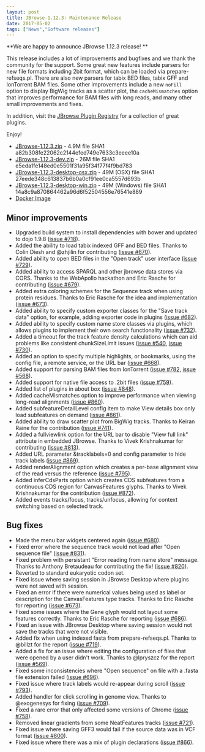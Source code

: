 ```yaml
---
layout: post
title: JBrowse-1.12.3: Maintenance Release
date: 2017-05-02
tags: ["News","Software releases"]
---
```


**We are happy to announce JBrowse 1.12.3 release! **

This release includes a lot of improvements and bugfixes and we thank the community for the support. Some great new features include parsers for new file formats including 2bit format, which can be loaded via prepare-refseqs.pl. There are also new parsers for tabix BED files, tabix GFF and IonTorrent BAM files. Some other improvements include a new `noFill` option to display BigWig tracks as a scatter plot, the `cacheMismatches` option that improves performance for BAM files with long reads, and many other small improvements and fixes.

In addition, visit the [JBrowse Plugin Registry](https://gmod.github.io/jbrowse-registry/) for a collection of great plugins.

Enjoy!

-   [JBrowse-1.12.3.zip](https://jbrowse.org/releases/JBrowse-1.12.3/JBrowse-1.12.3.zip) - 4.9M
    file SHA1 a82b308fe22062c2144efed749e7633c3eeee10a
-   [JBrowse-1.12.3-dev.zip](https://jbrowse.org/releases/JBrowse-1.12.3/JBrowse-1.12.3-dev.zip) - 26M
    file SHA1 e5eda1fe148ed0e5501f31a95f34f77f4f9bd783
-   [JBrowse-1.12.3-desktop-osx.zip](https://jbrowse.org/releases/JBrowse-1.12.3/JBrowse-1.12.3-desktop-osx.zip) - 49M (OSX)
    file SHA1 27eede348c613837b6b0a0cf91ee0ca5557d693b
-   [JBrowse-1.12.3-desktop-win.zip](https://jbrowse.org/releases/JBrowse-1.12.3/JBrowse-1.12.3-desktop-win.zip) - 49M (Windows)
    file SHA1 14a8c9a870864462a96d6f52504556e76541e889
-   [Docker Image](https://hub.docker.com/r/jbrowse/gmod-jbrowse/)

## Minor improvements

-   Upgraded build system to install dependencies with bower and
    updated to dojo 1.9.8 ([issue #718](https://github.com/gmod/jbrowse/issues/718)).
-   Added the ability to load tabix indexed GFF and BED files.
    Thanks to Colin Diesh and @zhjilin for contributing ([issue #670](https://github.com/gmod/jbrowse/issues/670)).
-   Added ability to open BED files in the "Open track" user interface
    ([issue #729](https://github.com/gmod/jbrowse/issues/729)).
-   Added ability to access SPARQL and other jbrowse data stores via
    CORS. Thanks to the WebApollo hackathon and Eric Rasche for
    contributing ([issue #679](https://github.com/gmod/jbrowse/issues/679)).
-   Added extra coloring schemes for the Sequence track when using
    protein residues. Thanks to Eric Rasche for the idea and
    implementation ([issue #673](https://github.com/gmod/jbrowse/issues/673)).
-   Added ability to specify custom exporter classes for the "Save
    track data" option, for example, adding exporter code in plugins
    ([issue #682](https://github.com/gmod/jbrowse/issues/682)).
-   Added ability to specify custom name store classes via plugins,
    which allows plugins to implement their own search functionality
    ([issue #732](https://github.com/gmod/jbrowse/issues/732)).
-   Added a timeout for the track feature density calculations which
    can aid problems like consistent chunkSizeLimit issues
    ([issue #540](https://github.com/gmod/jbrowse/issues/540), [issue #730](https://github.com/gmod/jbrowse/issues/730)).
-   Added an option to specify multiple highlights, or bookmarks,
    using the config file, a remote service, or the URL bar
    ([issue #668](https://github.com/gmod/jbrowse/issues/668)).
-   Added support for parsing BAM files from IonTorrent ([issue #782](https://github.com/gmod/jbrowse/issues/782),
    [issue #568](https://github.com/gmod/jbrowse/issues/568)).
-   Added support for native file access to .2bit files ([issue #759](https://github.com/gmod/jbrowse/issues/759)).
-   Added list of plugins in about box ([issue #848](https://github.com/gmod/jbrowse/issues/848)).
-   Added cacheMismatches option to improve performance when viewing
    long-read alignments ([issue #860](https://github.com/gmod/jbrowse/issues/860)).
-   Added subfeatureDetailLevel config item to make View details box
    only load subfeatures on demand ([issue #861](https://github.com/gmod/jbrowse/issues/861)).
-   Added ability to draw scatter plot from BigWig tracks. Thanks to
    Keiran Raine for the contribution ([issue #741](https://github.com/gmod/jbrowse/issues/741)).
-   Added a fullviewlink option for the URL bar to disable "View full
    link" attribute in embedded JBrowse. Thanks to Vivek Krishnakumar
    for contributing ([issue #813](https://github.com/gmod/jbrowse/issues/813)).
-   Added URL parameter &tracklabels=0 and config parameter to hide
    track labels ([issue #869](https://github.com/gmod/jbrowse/issues/869)).
-   Added renderAlignment option which creates a per-base alignment
    view of the read versus the reference ([issue #795](https://github.com/gmod/jbrowse/issues/795)).
-   Added inferCdsParts option which creates CDS subfeatures from a
    continuous CDS region for CanvasFeatures glyphs. Thanks to
    Vivek Krishnakumar for the contribution ([issue #872](https://github.com/gmod/jbrowse/issues/872)).
-   Added events tracks/focus, tracks/unfocus, allowing for context
    switching based on selected track.

## Bug fixes

-   Made the menu bar widgets centered again ([issue #680](https://github.com/gmod/jbrowse/issues/680)).
-   Fixed error where the sequence track would not load after "Open
    sequence file" ([issue #831](https://github.com/gmod/jbrowse/issues/831)).
-   Fixed problem with persistant "Error reading from name store"
    message. Thanks to Anthony Bretaudeau for contributing the fix!
    ([issue #820](https://github.com/gmod/jbrowse/issues/820)).
-   Reverted to standard eukaryotic codon set.
-   Fixed issue where saving session in JBrowse Desktop where plugins
    were not saved with session.
-   Fixed an error if there were numerical values being used as label
    or description for the CanvasFeatures type tracks. Thanks to
    Eric Rasche for reporting ([issue #673](https://github.com/gmod/jbrowse/issues/673)).
-   Fixed some issues where the Gene glyph would not layout some
    features correctly. Thanks to Eric Rasche for reporting
    ([issue #686](https://github.com/gmod/jbrowse/issues/686)).
-   Fixed an issue with JBrowse Desktop where saving session would not
    save the tracks that were not visible.
-   Added fix when using indexed fasta from prepare-refseqs.pl.
    Thanks to @billzt for the report ([issue #719](https://github.com/gmod/jbrowse/issues/719)).
-   Added a fix for an issue where editing the configuration of files
    that were opened by a user didn't work. Thanks to @lpryszcz for
    the report ([issue #569](https://github.com/gmod/jbrowse/issues/569)).
-   Fixed some inconsistencies where "Open sequence" on file with a
    .fasta file extension failed ([issue #696](https://github.com/gmod/jbrowse/issues/696)).
-   Fixed issue where track labels would re-appear during scroll
    ([issue #793](https://github.com/gmod/jbrowse/issues/793)).
-   Added handler for click scrolling in genome view. Thanks to
    @exogenesys for fixing ([issue #709](https://github.com/gmod/jbrowse/issues/709)).
-   Fixed a rare error that only affected some versions of Chrome
    ([issue #758](https://github.com/gmod/jbrowse/issues/758)).
-   Removed linear gradients from some NeatFeatures tracks
    ([issue #721](https://github.com/gmod/jbrowse/issues/721)).
-   Fixed issue where saving GFF3 would fail if the source data
    was in VCF format ([issue #800](https://github.com/gmod/jbrowse/issues/800)).
-   Fixed issue where there was a mix of plugin declarations
    ([issue #866](https://github.com/gmod/jbrowse/issues/866)).
